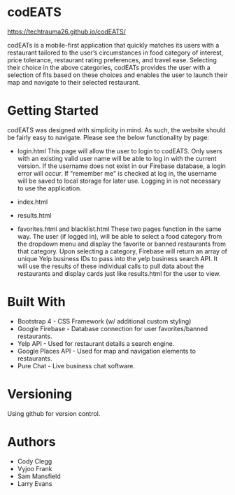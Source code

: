 # codEATS
https://techtrauma26.github.io/codEATS/

codEATs is a mobile-first application that quickly matches its users with a restaurant tailored to the user’s circumstances in food category of interest, price tolerance, restaurant rating preferences, and travel ease. Selecting their choice in the above categories, codEATs provides the user with a selection of fits based on these choices and enables the user to launch their map and navigate to their selected restaurant.

# Getting Started
codEATS was designed with simplicity in mind. As such, the website should be fairly easy to navigate. Please see the below functionality by page:

- login.html
This page will allow the user to login to codEATS. Only users with an existing valid user name will be able to log in with the current version. If the username does not exist in our Firebase database, a login error will occur. If "remember me" is checked at log in, the username will be saved to local storage for later use. Logging in is not necessary to use the application. 

- index.html

- results.html


- favorites.html and blacklist.html
These two pages function in the same way. The user (if logged in), will be able to select a food category from the dropdown menu and display the favorite or banned restaurants from that category. Upon selecting a category, Firebase will return an array of unique Yelp business IDs to pass into the yelp business search API. It will use the results of these individual calls to pull data about the restaurants and display cards just like results.html for the user to view.

# Built With
- Bootstrap 4 - CSS Framework (w/ additional custom styling)
- Google Firebase - Database connection for user favorites/banned restaurants.
- Yelp API - Used for restaurant details a search engine.
- Google Places API - Used for map and navigation elements to restaurants.
- Pure Chat - Live business chat software.

# Versioning
Using github for version control.

# Authors
- Cody Clegg
- Vyjoo Frank
- Sam Mansfield
- Larry Evans
